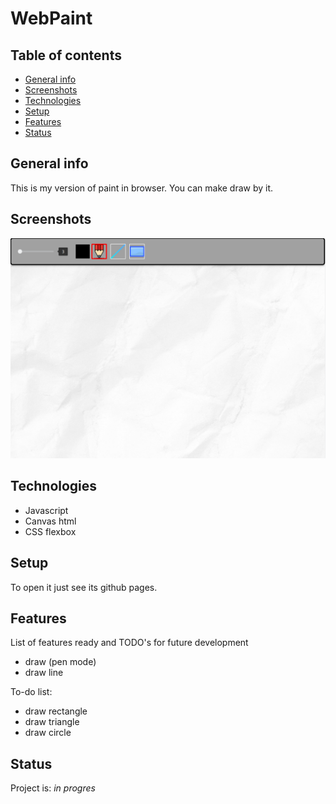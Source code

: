 # WebPaint

## Table of contents
* [General info](#general-info)
* [Screenshots](#screenshots)
* [Technologies](#technologies)
* [Setup](#setup)
* [Features](#features)
* [Status](#status)

## General info
This is my version of paint in browser. You can make draw by it.

## Screenshots
![Example screenshot](./images/ss.png)

## Technologies
* Javascript
* Canvas html
* CSS flexbox

## Setup
To open it just see its github pages.

## Features
List of features ready and TODO's for future development
* draw (pen mode)
* draw line

To-do list:
* draw rectangle
* draw triangle
* draw circle


## Status
Project is: _in progres_
